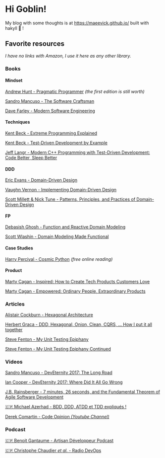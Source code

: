 # Hi Goblin!

My blog with some thoughts is at https://maeevick.github.io/ built with hakyll 💚 !

## Favorite resources

_I have no links with Amazon, I use it here as any other library._

### Books

#### Mindset

[Andrew Hunt - Pragmatic Programmer](https://www.amazon.fr/Pragmatic-Programmer-journey-mastery-Anniversary-ebook/dp/B07VRS84D1/) _(the first edition is still worth)_

[Sandro Mancuso - The Software Craftsman](https://www.amazon.fr/Software-Craftsman-Professionalism-Pragmatism-Pride/dp/0134052501/)

[Dave Farley - Modern Software Engineering](https://www.amazon.fr/Modern-Software-Engineering-Discipline-Development/dp/0137314914)

#### Techniques

[Kent Beck - Extreme Programming Explained](https://www.amazon.fr/Extreme-Programming-Explained-Embrace-Change/dp/0321278658/)

[Kent Beck - Test-Driven Development by Example](https://www.amazon.fr/Test-Driven-Development-Kent-Beck/dp/0321146530/)

[Jeff Langr - Modern C++ Programming with Test-Driven Development: Code Better, Sleep Better](https://www.amazon.com/Modern-Programming-Test-Driven-Development-Better/dp/1937785483)

#### DDD

[Eric Evans - Domain-Driven Design](https://www.amazon.fr/Domain-Driven-Design-Tackling-Complexity-Software/dp/0321125215/) 

[Vaughn Vernon - Implementing Domain-Driven Design](https://www.amazon.fr/Implementing-Domain-Driven-Design-Vaughn-Vernon/dp/0321834577/)

[Scott Millett & Nick Tune - Patterns, Principles, and Practices of Domain-Driven Design](https://www.amazon.fr/Patterns-Principles-Practices-Domain-Driven-Design/dp/1118714709/)

#### FP

[Debasish Ghosh - Function and Reactive Domain Modeling](https://www.amazon.fr/Function-Reactive-Domain-Modeling-Debasish/dp/1617292249)

[Scott Wlashin - Domain Modeling Made Functional](https://www.amazon.fr/Domain-Modeling-Made-Functional-Domain-Driven/dp/1680502549)

#### Case Studies

[Harry Percival - Cosmic Python](https://www.cosmicpython.com/book/preface.html) _(free online reading)_

#### Product

[Marty Cagan - Inspired: How to Create Tech Products Customers Love](https://www.amazon.fr/INSPIRED-Create-Products-Customers-English-ebook/dp/B077NRB36N)

[Marty Cagan - Empowered: Ordinary People, Extraordinary Products](https://www.amazon.fr/Empowered-Ordinary-People-Extraordinary-Products/dp/111969129X)

### Articles

[Alistair Cockburn - Hexagonal Architecture](https://alistair.cockburn.us/hexagonal-architecture/) 

[Herbert Graca - DDD, Hexagonal, Onion, Clean, CQRS, … How I put it all together](https://herbertograca.com/2017/11/16/explicit-architecture-01-ddd-hexagonal-onion-clean-cqrs-how-i-put-it-all-together/)

[Steve Fenton - My Unit Testing Epiphany](https://www.stevefenton.co.uk/2013/05/my-unit-testing-epiphany/)

[Steve Fenton - My Unit Testing Epiphany Continued](https://www.stevefenton.co.uk/2013/05/My-Unit-Testing-Epiphany-Continued/)

### Videos

[Sandro Mancuso - DevEternity 2017: The Long Road](https://youtu.be/vQDnW265XKU)

[Ian Cooper - DevEternity 2017: Where Did It All Go Wrong](https://youtu.be/EZ05e7EMOLM)

[J.B. Rainsberger - 7 minutes, 26 seconds, and the Fundamental Theorem of Agile Software Development](https://youtu.be/WSes_PexXcA)

[🇨🇵 Michael Azerhad - BDD, DDD, ATDD et TDD expliqués !](https://www.youtube.com/watch?v=jxBmKvS7lAo)

[Derek Comartin - Code Opinion _(Youtube Channel)_](https://www.youtube.com/channel/UC3RKA4vunFAfrfxiJhPEplw)

### Podcast

[🇨🇵 Benoit Gantaume - Artisan Développeur Podcast](https://artisandeveloppeur.fr/podcast/)

[🇨🇵 Christophe Chaudier _et al._ - Radio DevOps](https://lydra.fr/radio-devops/)
